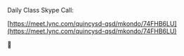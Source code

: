

Daily Class Skype Call:

[https://meet.lync.com/quincysd-qsd/mkondo/74FHB6LU](https://meet.lync.com/quincysd-qsd/mkondo/74FHB6LU)



